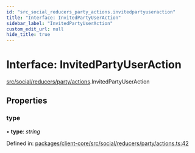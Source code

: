 ```yaml
---
id: "src_social_reducers_party_actions.invitedpartyuseraction"
title: "Interface: InvitedPartyUserAction"
sidebar_label: "InvitedPartyUserAction"
custom_edit_url: null
hide_title: true
---
```


# Interface: InvitedPartyUserAction

[src/social/reducers/party/actions](../modules/src_social_reducers_party_actions.md).InvitedPartyUserAction

## Properties

### type

• **type**: *string*

Defined in: [packages/client-core/src/social/reducers/party/actions.ts:42](https://github.com/xr3ngine/xr3ngine/blob/7e8e151f1/packages/client-core/src/social/reducers/party/actions.ts#L42)
